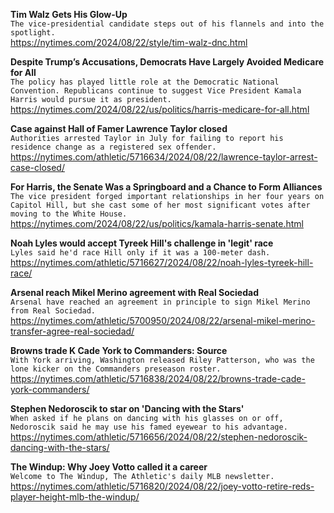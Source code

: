**Tim Walz Gets His Glow-Up**\
`The vice-presidential candidate steps out of his flannels and into the spotlight.`\
https://nytimes.com/2024/08/22/style/tim-walz-dnc.html

**Despite Trump’s Accusations, Democrats Have Largely Avoided Medicare for All**\
`The policy has played little role at the Democratic National Convention. Republicans continue to suggest Vice President Kamala Harris would pursue it as president.`\
https://nytimes.com/2024/08/22/us/politics/harris-medicare-for-all.html

**Case against Hall of Famer Lawrence Taylor closed**\
`Authorities arrested Taylor in July for failing to report his residence change as a registered sex offender.`\
https://nytimes.com/athletic/5716634/2024/08/22/lawrence-taylor-arrest-case-closed/

**For Harris, the Senate Was a Springboard and a Chance to Form Alliances**\
`The vice president forged important relationships in her four years on Capitol Hill, but she cast some of her most significant votes after moving to the White House.`\
https://nytimes.com/2024/08/22/us/politics/kamala-harris-senate.html

**Noah Lyles would accept Tyreek Hill's challenge in 'legit' race**\
`Lyles said he'd race Hill only if it was a 100-meter dash.`\
https://nytimes.com/athletic/5716627/2024/08/22/noah-lyles-tyreek-hill-race/

**Arsenal reach Mikel Merino agreement with Real Sociedad**\
`Arsenal have reached an agreement in principle to sign Mikel Merino from Real Sociedad.`\
https://nytimes.com/athletic/5700950/2024/08/22/arsenal-mikel-merino-transfer-agree-real-sociedad/

**Browns trade K Cade York to Commanders: Source**\
`With York arriving, Washington released Riley Patterson, who was the lone kicker on the Commanders preseason roster.`\
https://nytimes.com/athletic/5716838/2024/08/22/browns-trade-cade-york-commanders/

**Stephen Nedoroscik to star on 'Dancing with the Stars'**\
`When asked if he plans on dancing with his glasses on or off, Nedoroscik said he may use his famed eyewear to his advantage.`\
https://nytimes.com/athletic/5716656/2024/08/22/stephen-nedoroscik-dancing-with-the-stars/

**The Windup: Why Joey Votto called it a career**\
`Welcome to The Windup, The Athletic's daily MLB newsletter. `\
https://nytimes.com/athletic/5716820/2024/08/22/joey-votto-retire-reds-player-height-mlb-the-windup/

